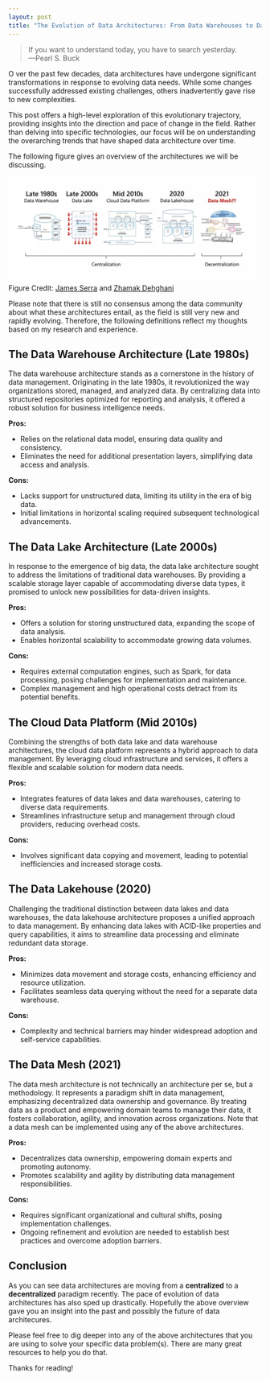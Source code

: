 ```yaml
---
layout: post
title: "The Evolution of Data Architectures: From Data Warehouses to Data Meshes"
---
```


<blockquote>
  If you want to understand today, you have to search yesterday.
  <footer>—Pearl S. Buck</footer>
</blockquote>

<p class="lead">
  <span class="first-letter">
    O
  </span>ver the past few decades, data architectures have undergone significant transformations in response to evolving data needs. While some changes successfully addressed existing challenges, others inadvertently gave rise to new complexities.
</p>

This post offers a high-level exploration of this evolutionary trajectory, providing insights into the direction and pace of change in the field. Rather than delving into specific technologies, our focus will be on understanding the overarching trends that have shaped data architecture over time.

The following figure gives an overview of the architectures we will be discussing.

<div class="image-with-caption">
  <img src="/public/images/3.png" alt="The Evolution of Data Architectures" />
<div class="image-caption">
  Figure Credit:
  <a href="https://www.linkedin.com/in/jamesserra/" target="_blank">James Serra</a> and
  <a href="https://www.linkedin.com/in/zhamak-dehghani/" target="_blank">Zhamak Dehghani</a>
</div>
</div>

Please note that there is still no consensus among the data community about what these architectures entail, as the field is still very new and rapidly evolving. Therefore, the following definitions reflect my thoughts based on my research and experience.

## The Data Warehouse Architecture (Late 1980s)

The data warehouse architecture stands as a cornerstone in the history of data management. Originating in the late 1980s, it revolutionized the way organizations stored, managed, and analyzed data. By centralizing data into structured repositories optimized for reporting and analysis, it offered a robust solution for business intelligence needs.

**Pros:**

- Relies on the relational data model, ensuring data quality and consistency.
- Eliminates the need for additional presentation layers, simplifying data access and analysis.

**Cons:**

- Lacks support for unstructured data, limiting its utility in the era of big data.
- Initial limitations in horizontal scaling required subsequent technological advancements.

## The Data Lake Architecture (Late 2000s)

In response to the emergence of big data, the data lake architecture sought to address the limitations of traditional data warehouses. By providing a scalable storage layer capable of accommodating diverse data types, it promised to unlock new possibilities for data-driven insights.

**Pros:**

- Offers a solution for storing unstructured data, expanding the scope of data analysis.
- Enables horizontal scalability to accommodate growing data volumes.

**Cons:**

- Requires external computation engines, such as Spark, for data processing, posing challenges for implementation and maintenance.
- Complex management and high operational costs detract from its potential benefits.

## The Cloud Data Platform (Mid 2010s)

Combining the strengths of both data lake and data warehouse architectures, the cloud data platform represents a hybrid approach to data management. By leveraging cloud infrastructure and services, it offers a flexible and scalable solution for modern data needs.

**Pros:**

- Integrates features of data lakes and data warehouses, catering to diverse data requirements.
- Streamlines infrastructure setup and management through cloud providers, reducing overhead costs.

**Cons:**

- Involves significant data copying and movement, leading to potential inefficiencies and increased storage costs.

## The Data Lakehouse (2020)

Challenging the traditional distinction between data lakes and data warehouses, the data lakehouse architecture proposes a unified approach to data management. By enhancing data lakes with ACID-like properties and query capabilities, it aims to streamline data processing and eliminate redundant data storage.

**Pros:**

- Minimizes data movement and storage costs, enhancing efficiency and resource utilization.
- Facilitates seamless data querying without the need for a separate data warehouse.

**Cons:**

- Complexity and technical barriers may hinder widespread adoption and self-service capabilities.

## The Data Mesh (2021)

The data mesh architecture is not technically an architecture per se, but a methodology. It represents a paradigm shift in data management, emphasizing decentralized data ownership and governance. By treating data as a product and empowering domain teams to manage their data, it fosters collaboration, agility, and innovation across organizations. Note that a data mesh can be implemented using any of the above architectures.

**Pros:**

- Decentralizes data ownership, empowering domain experts and promoting autonomy.
- Promotes scalability and agility by distributing data management responsibilities.

**Cons:**

- Requires significant organizational and cultural shifts, posing implementation challenges.
- Ongoing refinement and evolution are needed to establish best practices and overcome adoption barriers.

## Conclusion

As you can see data architectures are moving from a **centralized** to a **decentralized** paradigm recently. The pace of evolution of data architectures has also sped up drastically. Hopefully the above overview gave you an insight into the past and possibly the future of data architecures.

Please feel free to dig deeper into any of the above architectures that you are using to solve your specific data problem(s). There are many great resources to help you do that.

Thanks for reading!

